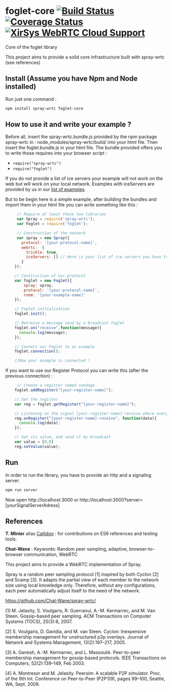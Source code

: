 # foglet-core [![Build Status](https://travis-ci.org/folkvir/foglet-core.svg?branch=master)](https://travis-ci.org/folkvir/foglet-core) [![Coverage Status](https://coveralls.io/repos/github/folkvir/foglet-core/badge.svg?branch=master)](https://coveralls.io/github/folkvir/foglet-core?branch=master) [![XirSys WebRTC Cloud Support](https://img.shields.io/badge/XirSys%20Cloud-used-blue.svg)](http://xirsys.com/)
Core of the foglet library

This project aims to provide a solid core infrastructure built with spray-wrtc (see references)

## Install (Assume you have Npm and Node installed)

Run just one command :
```bash
npm install spray-wrtc foglet-core
```

## How to use it and write your example ?
Before all, insert the spray-wrtc.bundle.js provided by the npm package spray-wrtc in : node_modules/spray-wrtc/build/ into your html file.
Then insert the foglet.bundle.js in your html file.
The bundle provided offers you to write those requires into your browser script :
- ``` require("spray-wrtc") ```
- ``` require("foglet") ```

If you do not provide a list of ice servers your example will not work on the web but will work on your local network.
Examples with iceServers are provided by us in our [list of examples](https://github.com/folkvir/foglet/tree/master/example).

But to be begin here is a simple example, after building the bundles and import them in your html file you can write something like this :
```javascript
     // Require at least those two libraries
     var Spray = require('spray-wrtc');
     var Foglet = require('foglet');

     // Construction of the network
     var spray = new Spray({
       protocol: '[your-protocol-name]',
       webrtc:	{
         trickle: true,
         iceServers: [] // Here is your list of ice servers you have to provide !
       }
    });

    // Construction of our protocol
    var foglet = new Foglet({
    	spray: spray,
    	protocol: '[your-protocol-name]',
    	room: '[your-example-name]'
    });

    // Foglet initialization
    foglet.init();

    // Retreive a message send by a broadcast foglet
    foglet.on("receive",function(message){
      console.log(message);
    });

    // Connect our Foglet to an example
    foglet.connection();

    //Now your example is connected !
```

If you want to use our Register Protocol you can write this (after the previous connection) :

```javascript
     // Create a register named sondage
    foglet.addRegister("[your-register-name]");

    // Get the register
    var reg = foglet.getRegister("[your-register-name]");

    // Listening on the signal [your-register-name]-receive where every data are sent when the register is updated.
    reg.onRegister("[your-register-name]-receive", function(data){
      console.log(data);
    });

    // Set its value, and send it by broadcast
    var value = [0,0]
    reg.setValue(value);

```

## Run
In order to run the library, you have to provide an http and a signaling server.

```bash
npm run server
```

Now open http://localhost:3000 or http://localhost:3000?server=[yourSignalServerAdress]


## References

**T. Minier** alias [Callidon](https://github.com/Callidon) :  for contributions on ES6 references and testing tools.

**Chat-Wane** :
Keywords: Random peer sampling, adaptive, browser-to-browser communication, WebRTC

This project aims to provide a WebRTC implementation of Spray.

Spray is a random peer sampling protocol [1] inspired by both Cyclon [2] and Scamp [3]. It adapts the partial view of each member to the network size using local knowledge only. Therefore, without any configurations, each peer automatically adjust itself to the need of the network.

https://github.com/Chat-Wane/spray-wrtc/

[1] M. Jelasity, S. Voulgaris, R. Guerraoui, A.-M. Kermarrec, and M. Van Steen. Gossip-based peer sampling. ACM Transactions on Computer Systems (TOCS), 25(3):8, 2007.

[2] S. Voulgaris, D. Gavidia, and M. van Steen. Cyclon: Inexpensive membership management for unstructured p2p overlays. Journal of Network and Systems Management, 13(2):197–217, 2005.

[3] A. Ganesh, A.-M. Kermarrec, and L. Massoulié. Peer-to-peer membership management for gossip-based protocols. IEEE Transactions on Computers, 52(2):139–149, Feb 2003.

[4] A. Montresor and M. Jelasity. Peersim: A scalable P2P simulator. Proc. of the 9th Int. Conference on Peer-to-Peer (P2P’09), pages 99–100, Seattle, WA, Sept. 2009.
